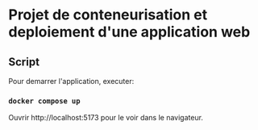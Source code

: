 # Projet de conteneurisation et deploiement d'une application web


## Script

Pour demarrer l'application, executer:

### `docker compose up`

Ouvrir http://localhost:5173 pour le voir dans le navigateur.